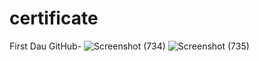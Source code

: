 # certificate
First Dau GitHub-
![Screenshot (734)](https://user-images.githubusercontent.com/88128511/161372560-50046755-0706-4228-95a5-e639a896b01c.png)
![Screenshot (735)](https://user-images.githubusercontent.com/88128511/161372561-e2a8be72-c9df-46aa-9fa2-cdc073c0f9cb.png)
